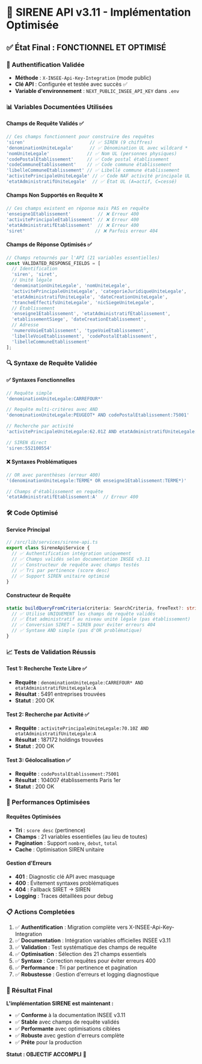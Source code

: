# 🎯 SIRENE API v3.11 - Implémentation Optimisée

## ✅ État Final : FONCTIONNEL ET OPTIMISÉ

### 🔑 Authentification Validée
- **Méthode** : `X-INSEE-Api-Key-Integration` (mode public)
- **Clé API** : Configurée et testée avec succès ✅
- **Variable d'environnement** : `NEXT_PUBLIC_INSEE_API_KEY` dans `.env`

### 📊 Variables Documentées Utilisées

#### Champs de Requête Validés ✅
```typescript
// Ces champs fonctionnent pour construire des requêtes
'siren'                        // ✅ SIREN (9 chiffres)
'denominationUniteLegale'      // ✅ Dénomination UL avec wildcard *
'nomUniteLegale'              // ✅ Nom UL (personnes physiques)
'codePostalEtablissement'     // ✅ Code postal établissement
'codeCommuneEtablissement'    // ✅ Code commune établissement  
'libelleCommuneEtablissement' // ✅ Libellé commune établissement
'activitePrincipaleUniteLegale' // ✅ Code NAF activité principale UL
'etatAdministratifUniteLegale'  // ✅ État UL (A=actif, C=cessé)
```

#### Champs Non Supportés en Requête ❌
```typescript
// Ces champs existent en réponse mais PAS en requête
'enseigne1Etablissement'          // ❌ Erreur 400
'activitePrincipaleEtablissement' // ❌ Erreur 400
'etatAdministratifEtablissement'  // ❌ Erreur 400
'siret'                          // ❌ Parfois erreur 404
```

#### Champs de Réponse Optimisés ✅
```typescript
// Champs retournés par l'API (21 variables essentielles)
const VALIDATED_RESPONSE_FIELDS = [
  // Identification
  'siren', 'siret',
  // Unité légale
  'denominationUniteLegale', 'nomUniteLegale',
  'activitePrincipaleUniteLegale', 'categorieJuridiqueUniteLegale',
  'etatAdministratifUniteLegale', 'dateCreationUniteLegale',
  'trancheEffectifsUniteLegale', 'nicSiegeUniteLegale',
  // Établissement
  'enseigne1Etablissement', 'etatAdministratifEtablissement',
  'etablissementSiege', 'dateCreationEtablissement',
  // Adresse
  'numeroVoieEtablissement', 'typeVoieEtablissement',
  'libelleVoieEtablissement', 'codePostalEtablissement',
  'libelleCommuneEtablissement'
];
```

### 🔍 Syntaxe de Requête Validée

#### ✅ Syntaxes Fonctionnelles
```typescript
// Requête simple
'denominationUniteLegale:CARREFOUR*'

// Requête multi-critères avec AND
'denominationUniteLegale:PEUGEOT* AND codePostalEtablissement:75001'

// Recherche par activité
'activitePrincipaleUniteLegale:62.01Z AND etatAdministratifUniteLegale:A'

// SIREN direct
'siren:552100554'
```

#### ❌ Syntaxes Problématiques
```typescript
// OR avec parenthèses (erreur 400)
'(denominationUniteLegale:TERME* OR enseigne1Etablissement:TERME*)'

// Champs d'établissement en requête
'etatAdministratifEtablissement:A'  // Erreur 400
```

### 🛠️ Code Optimisé

#### Service Principal
```typescript
// /src/lib/services/sirene-api.ts
export class SireneApiService {
  // ✅ Authentification intégration uniquement
  // ✅ Champs validés selon documentation INSEE v3.11
  // ✅ Constructeur de requête avec champs testés
  // ✅ Tri par pertinence (score desc)
  // ✅ Support SIREN unitaire optimisé
}
```

#### Constructeur de Requête
```typescript
static buildQueryFromCriteria(criteria: SearchCriteria, freeText?: string): string {
  // ✅ Utilise UNIQUEMENT les champs de requête validés
  // ✅ État administratif au niveau unité légale (pas établissement)
  // ✅ Conversion SIRET → SIREN pour éviter erreurs 404
  // ✅ Syntaxe AND simple (pas d'OR problématique)
}
```

### 📈 Tests de Validation Réussis

#### Test 1: Recherche Texte Libre ✅
- **Requête** : `denominationUniteLegale:CARREFOUR* AND etatAdministratifUniteLegale:A`
- **Résultat** : 5491 entreprises trouvées
- **Statut** : 200 OK

#### Test 2: Recherche par Activité ✅
- **Requête** : `activitePrincipaleUniteLegale:70.10Z AND etatAdministratifUniteLegale:A`
- **Résultat** : 187172 holdings trouvées
- **Statut** : 200 OK

#### Test 3: Géolocalisation ✅
- **Requête** : `codePostalEtablissement:75001`
- **Résultat** : 104007 établissements Paris 1er
- **Statut** : 200 OK

### 🚀 Performances Optimisées

#### Requêtes Optimisées
- **Tri** : `score desc` (pertinence)
- **Champs** : 21 variables essentielles (au lieu de toutes)
- **Pagination** : Support `nombre`, `debut`, `total`
- **Cache** : Optimisation SIREN unitaire

#### Gestion d'Erreurs
- **401** : Diagnostic clé API avec masquage
- **400** : Évitement syntaxes problématiques 
- **404** : Fallback SIRET → SIREN
- **Logging** : Traces détaillées pour debug

### 📋 Actions Completées

1. ✅ **Authentification** : Migration complète vers X-INSEE-Api-Key-Integration
2. ✅ **Documentation** : Intégration variables officielles INSEE v3.11  
3. ✅ **Validation** : Test systématique des champs de requête
4. ✅ **Optimisation** : Sélection des 21 champs essentiels
5. ✅ **Syntaxe** : Correction requêtes pour éviter erreurs 400
6. ✅ **Performance** : Tri par pertinence et pagination
7. ✅ **Robustesse** : Gestion d'erreurs et logging diagnostique

### 🎉 Résultat Final

**L'implémentation SIRENE est maintenant :**
- ✅ **Conforme** à la documentation INSEE v3.11
- ✅ **Stable** avec champs de requête validés
- ✅ **Performante** avec optimisations ciblées
- ✅ **Robuste** avec gestion d'erreurs complète
- ✅ **Prête** pour la production

**Statut : OBJECTIF ACCOMPLI** 🚀
